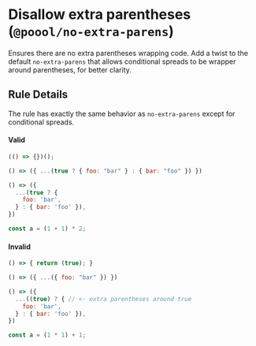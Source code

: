 # Disallow extra parentheses (`@poool/no-extra-parens`)

Ensures there are no extra parentheses wrapping code.
Add a twist to the default `no-extra-parens` that allows conditional spreads to be wrapper around parentheses, for better clarity.

## Rule Details

The rule has exactly the same behavior as `no-extra-parens` except for conditional spreads.

#### Valid

```javascript
(() => {})();

() => ({ ...(true ? { foo: "bar" } : { bar: "foo" }) })

() => ({
  ...(true ? {
    foo: 'bar',
  } : { bar: 'foo' }),
})

const a = (1 + 1) * 2;
```

#### Invalid

```javascript
() => { return (true); }

() => ({ ...({ foo: "bar" }) })

() => ({
  ...((true) ? { // <- extra parentheses around true
    foo: 'bar',
  } : { bar: 'foo' }),
})

const a = (1 * 1) + 1;
```
